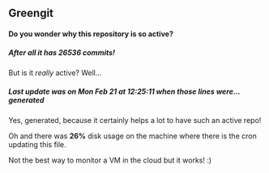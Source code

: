 ## Greengit

#### Do you wonder why this repository is so active?

##### After all it has 26536 commits!

But is it *really* active? Well...

##### Last update was on Mon Feb 21 at 12:25:11 when those lines were... generated

Yes, generated, because it certainly helps a lot to have such an active repo!

Oh and there was **26%** disk usage on the machine
where there is the cron updating this file.

Not the best way to monitor a VM in the cloud but it works! :)
